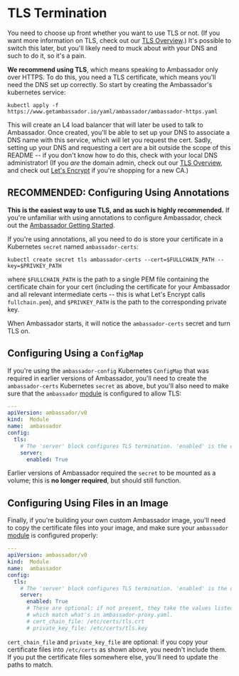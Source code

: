 # TLS Termination

You need to choose up front whether you want to use TLS or not. (If you want more information on TLS, check out our [TLS Overview](../reference/tls-auth.md).) It's possible to switch this later, but you'll likely need to muck about with your DNS and such to do it, so it's a pain.

**We recommend using TLS**, which means speaking to Ambassador only over HTTPS. To do this, you need a TLS certificate, which means you'll need the DNS set up correctly. So start by creating the Ambassador's kubernetes service:

```shell
kubectl apply -f https://www.getambassador.io/yaml/ambassador/ambassador-https.yaml
```

This will create an L4 load balancer that will later be used to talk to Ambassador. Once created, you'll be able to set up your DNS to associate a DNS name with this service, which will let you request the cert. Sadly, setting up your DNS and requesting a cert are a bit outside the scope of this README -- if you don't know how to do this, check with your local DNS administrator! (If you _are_ the domain admin, check out our [TLS Overview](../reference/tls-auth.md), and check out [Let's Encrypt](https://letsencrypt.org/) if you're shopping for a new CA.)

## RECOMMENDED: Configuring Using Annotations

**This is the easiest way to use TLS, and as such is highly recommended.** If you're unfamiliar with using annotations to configure Ambassador, check out the [Ambassador Getting Started](/user-guide/getting-started.html).

If you're using annotations, all you need to do is store your certificate in a Kubernetes `secret` named `ambassador-certs`:

```shell
kubectl create secret tls ambassador-certs --cert=$FULLCHAIN_PATH --key=$PRIVKEY_PATH
```

where `$FULLCHAIN_PATH` is the path to a single PEM file containing the certificate chain for your cert (including the certificate for your Ambassador and all relevant intermediate certs -- this is what Let's Encrypt calls `fullchain.pem`), and `$PRIVKEY_PATH` is the path to the corresponding private key.

When Ambassador starts, it will notice the `ambassador-certs` secret and turn TLS on.

## Configuring Using a `ConfigMap`

If you're using the `ambassador-config` Kubernetes `ConfigMap` that was required in earlier versions of Ambassador, you'll need to create the `ambassador-certs` Kubernetes `secret` as above, but you'll also need to make sure that the `ambassador` [module](../about/concepts.md#modules) is configured to allow TLS:

```yaml
---
apiVersion: ambassador/v0
kind:  Module
name:  ambassador
config:
  tls:
    # The 'server' block configures TLS termination. 'enabled' is the only required element.
    server:
      enabled: True
```

Earlier versions of Ambassador required the `secret` to be mounted as a volume; this is **no longer required**, but should still function.

## Configuring Using Files in an Image

Finally, if you're building your own custom Ambassador image, you'll need to copy the certificate files into your image, and make sure your `ambassador` [module](../about/concepts.md#modules) is configured properly:

```yaml
---
apiVersion: ambassador/v0
kind:  Module
name:  ambassador
config:
  tls:
    # The 'server' block configures TLS termination. 'enabled' is the only required element.
    server:
      enabled: True
      # These are optional: if not present, they take the values listed here,
      # which match what's in ambassador-proxy.yaml. 
      # cert_chain_file: /etc/certs/tls.crt
      # private_key_file: /etc/certs/tls.key
```

`cert_chain_file` and `private_key_file` are optional: if you copy your certificate files into `/etc/certs` as shown above, you needn't include them. If you put the certificate files somewhere else, you'll need to update the paths to match.

